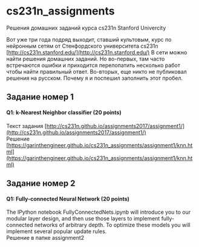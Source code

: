 # cs231n_assignments
Решения домашних заданий курса cs231n Stanford Univercity

Вот уже три года подряд выходит, ставший культовым, курс по нейронным сетям от Стенфордского университета cs231n [http://cs231n.stanford.edu/](http://cs231n.stanford.edu/)
В сети можно найти решения домашних заданий. Но во-первых, там часто встречаются ошибки и приходится перелопатить несколько работ чтобы найти
правильный ответ. Во-вторых, еще никто не публиковал решения на русском. Почему я и поспешил заполнить этот пробел.

## Задание номер 1
#### Q1: k-Nearest Neighbor classifier (20 points)
Текст задания [http://cs231n.github.io/assignments2017/assignment1/](http://cs231n.github.io/assignments2017/assignment1/) <br />
Решение [https://garinthengineer.github.io/cs231n_assignments/assignment1/knn.html](https://garinthengineer.github.io/cs231n_assignments/assignment1/knn.html)

## Задание номер 2
#### Q1: Fully-connected Neural Network (20 points)
The IPython notebook FullyConnectedNets.ipynb will introduce you to our modular layer design, and then use those layers to implement fully-connected networks of arbitrary depth. To optimize these models you will implement several popular update rules.<br />
Решение в папке assignment2
